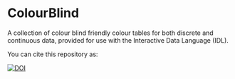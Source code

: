 # ColourBlind
A collection of colour blind friendly colour tables for both discrete and continuous data, provided for use with the Interactive Data Language (IDL).



You can cite this repository as:

<a href="https://doi.org/10.5281/zenodo.840393"><img src="https://zenodo.org/badge/DOI/10.5281/zenodo.840393.svg" alt="DOI"></a>
